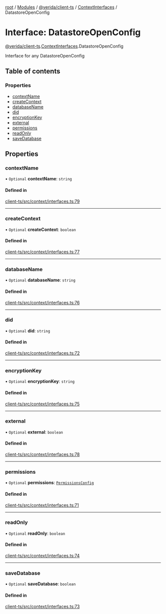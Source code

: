 [root](../README.md) / [Modules](../modules.md) / [@verida/client-ts](../modules/verida_client_ts.md) / [ContextInterfaces](../modules/verida_client_ts.ContextInterfaces.md) / DatastoreOpenConfig

# Interface: DatastoreOpenConfig

[@verida/client-ts](../modules/verida_client_ts.md).[ContextInterfaces](../modules/verida_client_ts.ContextInterfaces.md).DatastoreOpenConfig

Interface for any DatastoreOpenConfig

## Table of contents

### Properties

- [contextName](verida_client_ts.ContextInterfaces.DatastoreOpenConfig.md#contextname)
- [createContext](verida_client_ts.ContextInterfaces.DatastoreOpenConfig.md#createcontext)
- [databaseName](verida_client_ts.ContextInterfaces.DatastoreOpenConfig.md#databasename)
- [did](verida_client_ts.ContextInterfaces.DatastoreOpenConfig.md#did)
- [encryptionKey](verida_client_ts.ContextInterfaces.DatastoreOpenConfig.md#encryptionkey)
- [external](verida_client_ts.ContextInterfaces.DatastoreOpenConfig.md#external)
- [permissions](verida_client_ts.ContextInterfaces.DatastoreOpenConfig.md#permissions)
- [readOnly](verida_client_ts.ContextInterfaces.DatastoreOpenConfig.md#readonly)
- [saveDatabase](verida_client_ts.ContextInterfaces.DatastoreOpenConfig.md#savedatabase)

## Properties

### contextName

• `Optional` **contextName**: `string`

#### Defined in

[client-ts/src/context/interfaces.ts:79](https://github.com/verida/verida-js/blob/a39619b/packages/client-ts/src/context/interfaces.ts#L79)

___

### createContext

• `Optional` **createContext**: `boolean`

#### Defined in

[client-ts/src/context/interfaces.ts:77](https://github.com/verida/verida-js/blob/a39619b/packages/client-ts/src/context/interfaces.ts#L77)

___

### databaseName

• `Optional` **databaseName**: `string`

#### Defined in

[client-ts/src/context/interfaces.ts:76](https://github.com/verida/verida-js/blob/a39619b/packages/client-ts/src/context/interfaces.ts#L76)

___

### did

• `Optional` **did**: `string`

#### Defined in

[client-ts/src/context/interfaces.ts:72](https://github.com/verida/verida-js/blob/a39619b/packages/client-ts/src/context/interfaces.ts#L72)

___

### encryptionKey

• `Optional` **encryptionKey**: `string`

#### Defined in

[client-ts/src/context/interfaces.ts:75](https://github.com/verida/verida-js/blob/a39619b/packages/client-ts/src/context/interfaces.ts#L75)

___

### external

• `Optional` **external**: `boolean`

#### Defined in

[client-ts/src/context/interfaces.ts:78](https://github.com/verida/verida-js/blob/a39619b/packages/client-ts/src/context/interfaces.ts#L78)

___

### permissions

• `Optional` **permissions**: [`PermissionsConfig`](verida_client_ts.ContextInterfaces.PermissionsConfig.md)

#### Defined in

[client-ts/src/context/interfaces.ts:71](https://github.com/verida/verida-js/blob/a39619b/packages/client-ts/src/context/interfaces.ts#L71)

___

### readOnly

• `Optional` **readOnly**: `boolean`

#### Defined in

[client-ts/src/context/interfaces.ts:74](https://github.com/verida/verida-js/blob/a39619b/packages/client-ts/src/context/interfaces.ts#L74)

___

### saveDatabase

• `Optional` **saveDatabase**: `boolean`

#### Defined in

[client-ts/src/context/interfaces.ts:73](https://github.com/verida/verida-js/blob/a39619b/packages/client-ts/src/context/interfaces.ts#L73)
